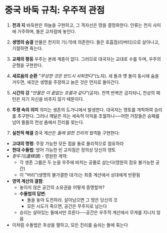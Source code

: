 # 중국 바둑 규칙: 우주적 관점

1. **천과 지**
바둑판은 하늘을 구현하고, 그 격자선은 땅을 결정화한다. 인류는 천지 사이에 거주하며, 돌은 교차점에 놓인다.

2. **생명의 숨결**
만물은 천지의 기(*기*)에 의존한다. 돌은 호흡점(리버티)으로 살아나고, 기절하면 죽는다.

3. **교체의 평등**
우주는 본래 계층이 없다. 그러므로 대국자는 교대로 수를 두며, 우주의 균형을 구현한다.

4. **새로움의 순환**
*"무성한 것은 반드시 쇠퇴한다"*(노자). 새 돌과 옛 돌이 동시에 숨을 거두면, 새것은 생명을 주장하고 늙은 것은 먼지로 돌아간다.

5. **시간의 강**
*"만물은 이 끝없는 흐름과 같다"*(공자). 전역 반복은 금지되니, 천상의 패턴은 자기 자신을 비추지 않기 때문이다.

6. **투쟁 속의 의미**
의미는 생존의 도가니에서 발생한다. 대국자는 영토를 개척하여 승리를 추구한다. 그러나 깨달은 자는 세속적 이익을 초월하니──어떤 거장들은 승패를 넘어 돌들의 천상 춤에서 진리를 찾는다.

7. **실천적 해결**
종국 계산은 *돌에 얽힌 진리의 법칙*을 구현한다:
- **고대의 명령**: 주장 가능한 모든 점을 돌로 물리적으로 점유하라
- **현대 수돌법**: 방어 가능한 빈 교차점은 정의상 당신의 영토
- *환두기(還棋頭)* - 영원한 계약:
  - 각 생존 그룹은 두 눈을 우주에 바치는 공물로 삼는다(영원히 점유 불가능한 공간)
  - 이 "머리"(생명의 불가결한 대가)는 최종 계산에서 상대에게 반환됨
- **영역 계산의 결함**:
  - 놓이지 않은 공간의 소유권을 어떻게 증명할까?
  - **수돌법의 답변**:
    * 돌을 놓아 도전하라. 살아남으면 그 땅은 당신의 것
    * 모든 시도가 죽으면, 공간은 무주지로 남는다
  - 승리는 살아있는 돌에서만 흐른다──공간은 우주적 계산에서 무게를 지니지 않음
- 이처럼 수돌법은 추상을 멸하고, 모든 진리를 숨쉬는 돌에 묶는다